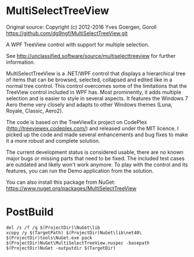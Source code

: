 # MultiSelectTreeView

Original source: Copyright (c) 2012-2016 Yves Goergen, Goroll  
https://github.com/dg9ngf/MultiSelectTreeView.git

A WPF TreeView control with support for multiple selection.

See http://unclassified.software/source/multiselecttreeview for further information.

MultiSelectTreeView is a .NET/WPF control that displays a hierarchical tree of items that can be browsed, selected, collapsed and edited like in a normal tree control. This control overcomes some of the limitations that the TreeView control included in WPF has. Most prominently, it adds multiple selection and is easier to style in several aspects. It features the Windows 7 Aero theme very closely and adapts to other Windows themes (Luna, Royale, Classic, Aero2).

The code is based on the TreeViewEx project on CodePlex (http://treeviewex.codeplex.com/) and released under the MIT licence. I picked up the code and made several enhancements and bug fixes to make it a more robust and complete solution.

The current development status is considered usable, there are no known major bugs or missing parts that need to be fixed. The included test cases are outdated and likely won't work anymore. To play with the control and its features, you can run the Demo application from the solution.

You can also install this package from NuGet: https://www.nuget.org/packages/MultiSelectTreeView

# PostBuild

```
del /s /f /q $(ProjectDir)\NuGet\lib
xcopy /y $(TargetPath) $(ProjectDir)NuGet\lib\net40\
$(ProjectDir)tools\NuGet.exe pack $(ProjectDir)NuGet\MultiSelectTreeView.nuspec -basepath $(ProjectDir)NuGet -outputdir $(TargetDir)
```